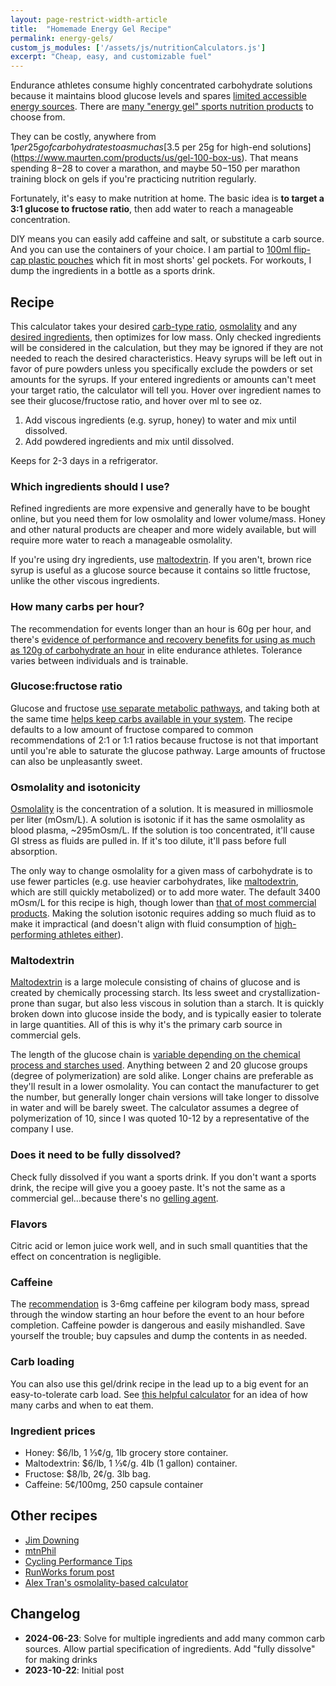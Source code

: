 ```yaml
---
layout: page-restrict-width-article
title:  "Homemade Energy Gel Recipe"
permalink: energy-gels/
custom_js_modules: ['/assets/js/nutritionCalculators.js']
excerpt: "Cheap, easy, and customizable fuel"
---
```


Endurance athletes consume highly concentrated carbohydrate solutions because it maintains blood glucose levels and spares [limited accessible energy sources](https://doi.org/10.1093%2Fnutrit%2Fnuy001). There are [many "energy gel" sports nutrition products](https://www.researchgate.net/profile/Xuguang-Zhang-2/publication/277081684_Extreme_Variation_of_Nutritional_Composition_and_Osmolality_of_Commercially_Available_Carbohydrate_Energy_Gel/links/557971f508aeb6d8c020255c/Extreme-Variation-of-Nutritional-Composition-and-Osmolality-of-Commercially-Available-Carbohydrate-Energy-Gel.pdf) to choose from.

They can be costly, anywhere from $1 per 25g of carbohydrates to as much as [$3.5 per 25g for high-end solutions](https://www.maurten.com/products/us/gel-100-box-us). That means spending $8-$28 to cover a marathon, and maybe $50-$150 per marathon training block on gels if you're practicing nutrition regularly.

Fortunately, it's easy to make nutrition at home. The basic idea is **to target a 3:1 glucose to fructose ratio**, then add water to reach a manageable concentration.

DIY means you can easily add caffeine and salt, or substitute a carb source. And you can use the containers of your choice. I am partial to [100ml flip-cap plastic pouches](https://www.amazon.com/s?k=100ml+plastic+flasks+concealable) which fit in most shorts' gel pockets. For workouts, I dump the ingredients in a bottle as a sports drink.

## Recipe

This calculator takes your desired [carb-type ratio](#glucosefructose-ratio), [osmolality](#osmolality-and-isotonicity) and any [desired ingredients](#which-ingredients-should-i-use), then optimizes for low mass. Only checked ingredients will be considered in the calculation, but they may be ignored if they are not needed to reach the desired characteristics. Heavy syrups will be left out in favor of pure powders unless you specifically exclude the powders or set amounts for the syrups. If your entered ingredients or amounts can't meet your target ratio, the calculator will tell you. Hover over ingredient names to see their glucose/fructose ratio, and hover over ml to see oz.

<div class="card mb-3">
    <div class="card-body">
        <gel-recipe-calculator ></gel-recipe-calculator>
    </div>
</div>


1. Add viscous ingredients (e.g. syrup, honey) to water and mix until dissolved. 
2. Add powdered ingredients and mix until dissolved. 

Keeps for 2-3 days in a refrigerator.

### Which ingredients should I use?

Refined ingredients are more expensive and generally have to be bought online, but you need them for low osmolality and lower volume/mass. Honey and other natural products are cheaper and more widely available, but will require more water to reach a manageable osmolality. 

If you're using dry ingredients, use [maltodextrin](#maltodextrin). If you aren't, brown rice syrup is useful as a glucose source because it contains so little fructose, unlike the other viscous ingredients.

### How many carbs per hour?

The recommendation for events longer than an hour is 60g per hour, and there's [evidence of performance and recovery benefits for using as much as 120g of carbohydrate an hour](https://www.mdpi.com/2072-6643/12/5/1367) in elite endurance athletes. Tolerance varies between individuals and is trainable.

### Glucose:fructose ratio

Glucose and fructose [use separate metabolic pathways](https://www.mysportscience.com/post/2015/05/14/carb-mixes-and-benefits), and taking both at the same time [helps keep carbs available in your system](https://physoc.onlinelibrary.wiley.com/doi/10.1113/JP277116). The recipe defaults to a low amount of fructose compared to common recommendations of 2:1 or 1:1 ratios because fructose is not that important until you're able to saturate the glucose pathway. Large amounts of fructose can also be unpleasantly sweet.

### Osmolality and isotonicity

[Osmolality](https://en.wikipedia.org/wiki/Osmotic_concentration) is the concentration of a solution. It is measured in milliosmole per liter (mOsm/L). A solution is isotonic if it has the same osmolality as blood plasma, ~295mOsm/L. If the solution is too concentrated, it'll cause GI stress as fluids are pulled in. If it's too dilute, it'll pass before full absorption.

 The only way to change osmolality for a given mass of carbohydrate is to use fewer particles (e.g. use heavier carbohydrates, like [maltodextrin](#maltodextrin), which are still quickly metabolized) or to add more water. The default 3400 mOsm/L for this recipe is high, though lower than [that of most commercial products](https://www.researchgate.net/publication/277081684_Extreme_Variation_of_Nutritional_Composition_and_Osmolality_of_Commercially_Available_Carbohydrate_Energy_Gel). Making the solution isotonic requires adding so much fluid as to make it impractical (and doesn't align with fluid consumption of [high-performing athletes either](https://pubmed.ncbi.nlm.nih.gov/22450589/)).

### Maltodextrin

[Maltodextrin](https://en.wikipedia.org/wiki/Maltodextrin) is a large molecule consisting of chains of glucose and is created by chemically processing starch. Its less sweet and crystallization-prone than sugar, but also less viscous in solution than a starch. It is quickly broken down into glucose inside the body, and is typically easier to tolerate in large quantities. All of this is why it's the primary carb source in commercial gels.

The length of the glucose chain is [variable depending on the chemical process and starches used](https://www.naturalproductsinsider.com/specialty-nutrients/making-the-most-of-maltodextrins). Anything between 2 and 20 glucose groups (degree of polymerization) are sold alike. Longer chains are preferable as they'll result in a lower osmolality. You can contact the manufacturer to get the number, but generally longer chain versions will take longer to dissolve in water and will be barely sweet. The calculator assumes a degree of polymerization of 10, since I was quoted 10-12 by a representative of the company I use.

### Does it need to be fully dissolved?

Check fully dissolved if you want a sports drink. If you don't want a sports drink, the recipe will give you a gooey paste. It's not the same as a commercial gel...because there's no [gelling agent](https://en.wikipedia.org/wiki/Thickening_agent).

### Flavors

Citric acid or lemon juice work well, and in such small quantities that the effect on concentration is negligible.

### Caffeine

The [recommendation](https://doi.org/10.3390%2Fnu15010148) is 3-6mg caffeine per kilogram body mass, spread through the window starting an hour before the event to an hour before completion. Caffeine powder is dangerous and easily mishandled. Save yourself the trouble; buy capsules and dump the contents in as needed.

<div class="card mb-3">
    <div class="card-body">
        <caffeine-calculator></caffeine-calculator>
    </div>
</div>

### Carb loading

You can also use this gel/drink recipe in the lead up to a big event for an easy-to-tolerate carb load. See [this helpful calculator](https://www.featherstonenutrition.com/carb-loading) for an idea of how many carbs and when to eat them.

### Ingredient prices

* Honey: $6/lb, 1 ⅓¢/g, 1lb grocery store container.
* Maltodextrin: $6/lb, 1 ⅓¢/g. 4lb (1 gallon) container.
* Fructose: $8/lb, 2¢/g. 3lb bag.
* Caffeine: 5¢/100mg, 250 capsule container

## Other recipes

* [Jim Downing](https://www.jimdowning.org/articles/diy-endurance-carbs/)
* [mtnPhil](http://mtnphil.com/GU.html)
* [Cycling Performance Tips](https://www.cptips.com/gelown.htm)
* [RunWorks forum post](http://www.runworks.com/about102.html)
* [Alex Tran's osmolality-based calculator](https://www.alextran.org/tonicity-calculator/)

## Changelog

* **2024-06-23**: Solve for multiple ingredients and add many common carb sources. Allow partial specification of ingredients. Add "fully dissolve" for making drinks
* **2023-10-22**: Initial post